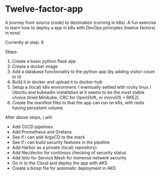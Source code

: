 # Twelve-factor-app
A journey from source (code) to destination (running in k8s). A fun exercise to learn how to deploy a app in k8s with DevOps principles (twelve factors) in mind.

Currently at step: 8

Steps:
1. Create a basic python flask app
2. Create a docker image
3. Add a database functionality to the python app (by adding visitor count to it)
4. Build it in docker and upload it to docker-hub
5. Setup a (local) k8s environment. I eventually settled with rocky linux / Ubuntu and kubeadm installation at it seems to be the most stable choice (tried Minikube, CRC for OpenShift, or microOS + RKE2).
6. Create the manifest files to that the app can run on k8s, with redis having persistent volume.

   
After above steps, i will:
- Add CI/CD pipelines
- Add Prometheus and Grafana
- See if i can add ArgoCD to the stack
- See if i can build security features in the pipeline
- Add Harbor as a private (local) repository)
- Add NeuVector for continous checking of security status
- Add Istio for Service Mesh for immense netwerk security
- Go in to the Cloud and deploy the app with AKS
- Create a bicep file for automatic deployment in AKS
